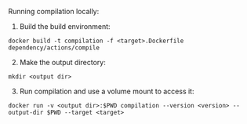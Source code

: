Running compilation locally:


1. Build the build environment:
```
docker build -t compilation -f <target>.Dockerfile dependency/actions/compile
```

2. Make the output directory:
```
mkdir <output dir>
```

3. Run compilation and use a volume mount to access it:
```
docker run -v <output dir>:$PWD compilation --version <version> --output-dir $PWD --target <target>
```
